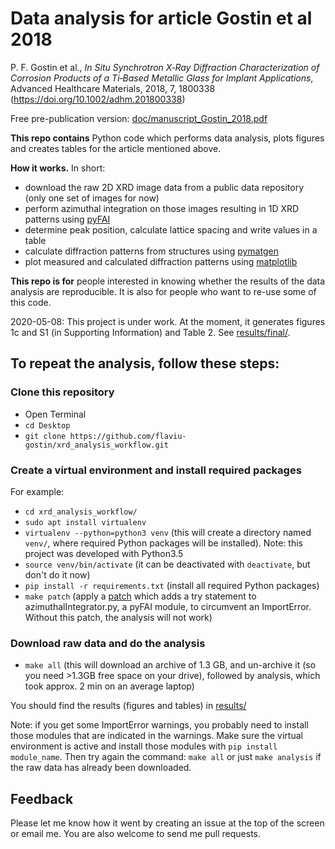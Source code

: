 # Data analysis for article Gostin et al 2018

P. F. Gostin et al., *In Situ Synchrotron X‐Ray Diffraction Characterization of
Corrosion Products of a Ti‐Based Metallic Glass for Implant Applications*,
Advanced Healthcare Materials, 2018, 7, 1800338
(<https://doi.org/10.1002/adhm.201800338>)

Free pre-publication version:
[doc/manuscript_Gostin_2018.pdf](doc/manuscript_Gostin_2018.pdf)

**This repo contains** Python code which performs data analysis, plots figures and
creates tables for the article mentioned above.

**How it works.**  In short:
- download the raw 2D XRD image data from a public data repository (only one set
  of images for now)
- perform azimuthal integration on those images resulting in 1D XRD patterns
  using [pyFAI](https://github.com/silx-kit/pyFAI)
- determine peak position, calculate lattice spacing and write values in a table
- calculate diffraction patterns from structures using
  [pymatgen](https://github.com/materialsproject/pymatgen)
- plot measured and calculated diffraction patterns using
  [matplotlib](https://github.com/matplotlib/matplotlib)

**This repo is for** people interested in knowing whether the results of the
data analysis are reproducible.  It is also for people who want to re-use some
of this code.

2020-05-08: This project is under work.  At the moment, it generates figures 1c
and S1 (in Supporting Information) and Table 2.  See
[results/final/](results/final/).

## To repeat the analysis, follow these steps:

### Clone this repository

- Open Terminal
- `cd Desktop`
- `git clone https://github.com/flaviu-gostin/xrd_analysis_workflow.git`

### Create a virtual environment and install required packages

For example:
- `cd xrd_analysis_workflow/`
- `sudo apt install virtualenv`
- `virtualenv --python=python3 venv` (this will create a directory named
  `venv/`, where required Python packages will be installed).  Note: this project
  was developed with Python3.5
- `source venv/bin/activate` (it can be deactivated with `deactivate`, but don't
  do it now)
- `pip install -r requirements.txt` (install all required Python packages)
- `make patch` (apply a [patch](azimuthalIntegrator.patch) which adds a try
  statement to azimuthalIntegrator.py, a pyFAI module, to circumvent an
  ImportError.  Without this patch, the analysis will not work)

### Download raw data and do the analysis

- `make all` (this will download an archive of 1.3 GB, and un-archive it (so you
  need >1.3GB free space on your drive), followed by analysis, which took
  approx. 2 min on an average laptop)

You should find the results (figures and tables) in [results/](results/)

Note: if you get some ImportError warnings, you probably need to install those
 modules that are indicated in the warnings. Make sure the virtual environment
 is active and install those modules with `pip install module_name`. Then try
 again the command: `make all` or just `make analysis` if the raw data has
 already been downloaded.

## Feedback

Please let me know how it went by creating an issue at the top of the screen or
email me.  You are also welcome to send me pull requests.
